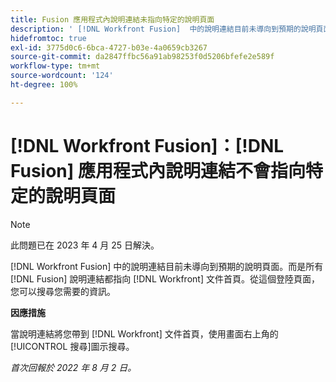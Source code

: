```yaml
---
title: Fusion 應用程式內說明連結未指向特定的說明頁面
description: ' [!DNL Workfront Fusion]  中的說明連結目前未導向到預期的說明頁面。而是所有 Fusion 說明連結都指向 Workfront 文件首頁。從這個登陸頁面，您可以搜尋您需要的資訊。'
hidefromtoc: true
exl-id: 3775d0c6-6bca-4727-b03e-4a0659cb3267
source-git-commit: da2847ffbc56a91ab98253f0d5206bfefe2e589f
workflow-type: tm+mt
source-wordcount: '124'
ht-degree: 100%

---
```


# [!DNL Workfront Fusion]：[!DNL Fusion] 應用程式內說明連結不會指向特定的說明頁面

>[!NOTE]
>
>此問題已在 2023 年 4 月 25 日解決。

[!DNL Workfront Fusion] 中的說明連結目前未導向到預期的說明頁面。而是所有 [!DNL Fusion] 說明連結都指向 [!DNL Workfront] 文件首頁。從這個登陸頁面，您可以搜尋您需要的資訊。

**因應措施**

當說明連結將您帶到 [!DNL Workfront] 文件首頁，使用畫面右上角的[!UICONTROL 搜尋]圖示搜尋。

_首次回報於 2022 年 8 月 2 日。_
